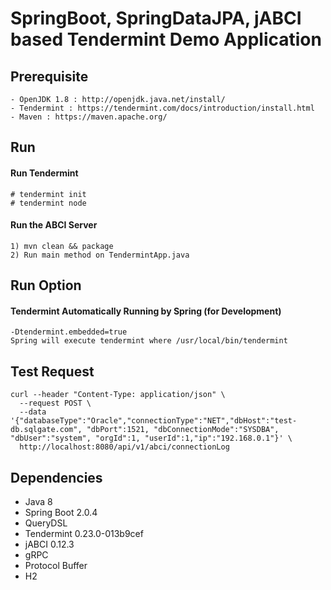 # SpringBoot, SpringDataJPA, jABCI based Tendermint Demo Application

## Prerequisite
```
- OpenJDK 1.8 : http://openjdk.java.net/install/
- Tendermint : https://tendermint.com/docs/introduction/install.html
- Maven : https://maven.apache.org/
```

## Run
#### Run Tendermint
```
# tendermint init
# tendermint node
```

#### Run the ABCI Server 
```
1) mvn clean && package
2) Run main method on TendermintApp.java
```

## Run Option
#### Tendermint Automatically Running by Spring (for Development)
```
-Dtendermint.embedded=true
Spring will execute tendermint where /usr/local/bin/tendermint
```
 
## Test Request
```
curl --header "Content-Type: application/json" \
  --request POST \
  --data '{"databaseType":"Oracle","connectionType":"NET","dbHost":"test-db.sqlgate.com", "dbPort":1521, "dbConnectionMode":"SYSDBA", "dbUser":"system", "orgId":1, "userId":1,"ip":"192.168.0.1"}' \
  http://localhost:8080/api/v1/abci/connectionLog
```
 
## Dependencies
- Java 8
- Spring Boot 2.0.4
- QueryDSL
- Tendermint 0.23.0-013b9cef
- jABCI 0.12.3
- gRPC
- Protocol Buffer
- H2